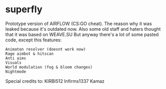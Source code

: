# superfly
Prototype version of AIRFLOW (CS:GO cheat). The reason why it was leaked because it's outdated now.
Also some old staff and haters thought that it was based on WEAVE.SU
But anyway there's a lot of some pasted code, except this features:

```
Animaton resolver (doesnt work now)
Rage aimbot & hitscan 
Anti aims
Visuals
World modulation (fog & bloom changes)
Nightmode
```
Special credits to:
KIRBI512
Infirms1337
Kamaz
